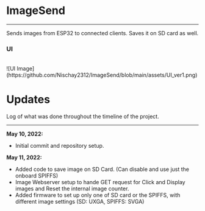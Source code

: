 # ImageSend
***
Sends images from ESP32 to connected clients. Saves it on SD card as well. 

<h3>UI</h3><br>
![UI Image](https://github.com/Nischay2312/ImageSend/blob/main/assets/UI_ver1.png)

# Updates
Log of what was done throughout the timeline of the project.
***
<b>May 10, 2022:</b><br>
* Initial commit and repository setup.

<b>May 11, 2022:</b><br>
* Added code to save image on SD Card. (Can disable and use just the onboard SPIFFS)
* Image Webserver setup to hande GET request for Click and Display images and Reset the internal image counter. 
* Added firmware to set up only one of SD card or the SPIFFS, with different image settings (SD: UXGA, SPIFFS: SVGA)
